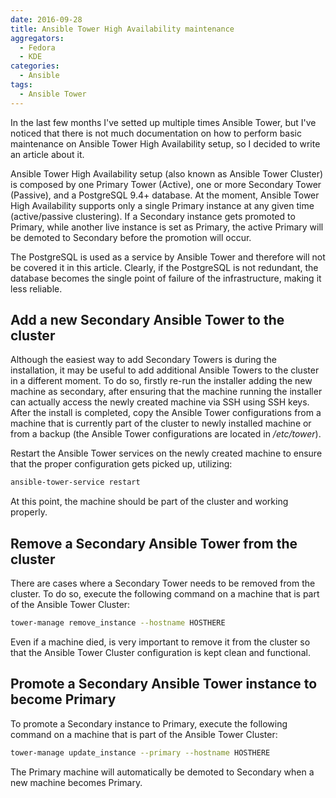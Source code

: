 ```yaml
---
date: 2016-09-28
title: Ansible Tower High Availability maintenance
aggregators:
  - Fedora
  - KDE
categories:
  - Ansible
tags:
  - Ansible Tower
---
```


In the last few months I've setted up multiple times Ansible Tower, but I've noticed that there is not much documentation on how to perform basic maintenance on Ansible Tower High Availability setup, so I decided to write an article about it.

Ansible Tower High Availability setup (also known as Ansible Tower Cluster) is composed by one Primary Tower (Active), one or more Secondary Tower (Passive), and a PostgreSQL 9.4+ database.
At the moment, Ansible Tower High Availability supports only a single Primary instance at any given time (active/passive clustering).
If a Secondary instance gets promoted to Primary, while another live instance is set as Primary, the active Primary will be demoted to Secondary before the promotion will occur.

The PostgreSQL is used as a service by Ansible Tower and therefore will not be covered it in this article.
Clearly, if the PostgreSQL is not redundant, the database becomes the single point of failure of the infrastructure, making it less reliable.

## Add a new Secondary Ansible Tower to the cluster
Although the easiest way to add Secondary Towers is during the installation, it may be useful to add additional Ansible Towers to the cluster in a different moment.
To do so, firstly re-run the installer adding the new machine as secondary, after ensuring that the machine running the installer can actually access the newly created machine via SSH using SSH keys.
After the install is completed, copy the Ansible Tower configurations from a machine that is currently part of the cluster to newly installed machine or from a backup (the Ansible Tower configurations are located in */etc/tower*).

Restart the Ansible Tower services on the newly created machine to ensure that the proper configuration gets picked up, utilizing:

~~~bash
ansible-tower-service restart
~~~

At this point, the machine should be part of the cluster and working properly.

## Remove a Secondary Ansible Tower from the cluster
There are cases where a Secondary Tower needs to be removed from the cluster.
To do so, execute the following command on a machine that is part of the Ansible Tower Cluster:

~~~bash
tower-manage remove_instance --hostname HOSTHERE
~~~

Even if a machine died, is very important to remove it from the cluster so that the Ansible Tower Cluster configuration is kept clean and functional.

## Promote a Secondary Ansible Tower instance to become Primary
To promote a Secondary instance to Primary, execute the following command on a machine that is part of the Ansible Tower Cluster:

~~~bash
tower-manage update_instance --primary --hostname HOSTHERE
~~~

The Primary machine will automatically be demoted to Secondary when a new machine becomes Primary.
